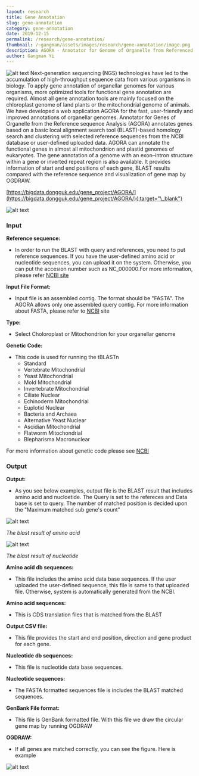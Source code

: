 ```yaml
---
layout: research
title: Gene Annotation
slug: gene-annotation
category: gene-annotation
date: 2019-12-15
permalink: /research/gene-annotation/
thumbnail: /~gangman/assets/images/research/gene-annotation/image.png
description: AGORA - Annotator for Genome of Organelle from Referenced sequence Analysis
author: Gangman Yi
---
```


![alt text](/~gangman/assets/images/research/gene-annotation/image.png)
Next-generation sequencing (NGS) technologies have led to the accumulation of high-throughput sequence data from various organisms in biology. To apply gene annotation of organellar genomes for various organisms, more optimized tools for functional gene annotation are required. Almost all gene annotation tools are mainly focused on the chloroplast genome of land plants or the mitochondrial genome of animals. We have developed a web application AGORA for the fast, user-friendly and improved annotations of organellar genomes. Annotator for Genes of Organelle from the Reference sequence Analysis (AGORA) annotates genes based on a basic local alignment search tool (BLAST)-based homology search and clustering with selected reference sequences from the NCBI database or user-defined uploaded data. AGORA can annotate the functional genes in almost all mitochondrion and plastid genomes of eukaryotes. The gene annotation of a genome with an exon–intron structure within a gene or inverted repeat region is also available. It provides information of start and end positions of each gene, BLAST results compared with the reference sequence and visualization of gene map by OGDRAW.

[https://bigdata.dongguk.edu/gene_project/AGORA/](https://bigdata.dongguk.edu/gene_project/AGORA/){:target="\_blank"}

![alt text](/~gangman/assets/images/research/gene-annotation/image1.png)

### Input

**Reference sequence:**

- In order to run the BLAST with query and references, you need to put reference sequences. If you have the user-defined amino acid or nucleotide sequences, you can upload it on the system. Otherwise, you can put the accesion number such as NC_000000.For more information, please refer [NCBI site](https://www.ncbi.nlm.nih.gov/Sequin/acc.html)

**Input File Format:**

- Input file is an assembled contig. The format should be "FASTA". The AGORA allows only one assembled query contig. For more information about FASTA, please refer to [NCBI](https://blast.ncbi.nlm.nih.gov/Blast.cgi?CMD=Web&PAGE_TYPE=BlastDocs&DOC_TYPE=BlastHelp) site

**Type:**

- Select Choloroplast or Mitochondrion for your organellar genome

**Genetic Code:**

- This code is used for running the tBLASTn
  - Standard
  - Vertebrate Mitochondrial
  - Yeast Mitochondrial
  - Mold Mitochondrial
  - Invertebrate Mitochondrial
  - Ciliate Nuclear
  - Echinoderm Mitochondrial
  - Euplotid Nuclear
  - Bacteria and Archaea
  - Alternative Yeast Nuclear
  - Ascidian Mitochondrial
  - Flatworm Mitochondrial
  - Blepharisma Macronuclear

For more information about genetic code please see [NCBI](https://www.ncbi.nlm.nih.gov/Taxonomy/Utils/wprintgc.cgi)

### Output

**Output:**

- As you see below examples, output file is the BLAST result that includes amino acid and nucloetide. The Query is set to the refereces and Data base is set to query. The number of matched position is decided upon the "Maximum matched sub gene's count"

![alt text](/~gangman/assets/images/research/gene-annotation/image2.png)

_The blast result of amino acid_

![alt text](/~gangman/assets/images/research/gene-annotation/image3.png)

_The blast result of nucleotide_

**Amino acid db sequences:**

- This file includes the amino acid data base sequences. If the user uploaded the user-defined sequence, this file is same to that uploaded file. Otherwise, system is automatically generated from the NCBI.

**Amino acid sequences:**

- This is CDS translation files that is matched from the BLAST

**Output CSV file:**

- This file provides the start and end position, direction and gene product for each gene.

**Nucleotide db sequences:**

- This file is nucleotide data base sequences.

**Nucleotide sequences:**

- The FASTA formatted sequences file is includes the BLAST matched sequences.

**GenBank File format:**

- This file is GenBank formatted file. With this file we draw the circular gene map by running OGDRAW

**OGDRAW:**

- If all genes are matched correctly, you can see the figure. Here is example

![alt text](/~gangman/assets/images/research/gene-annotation/image4.png)
